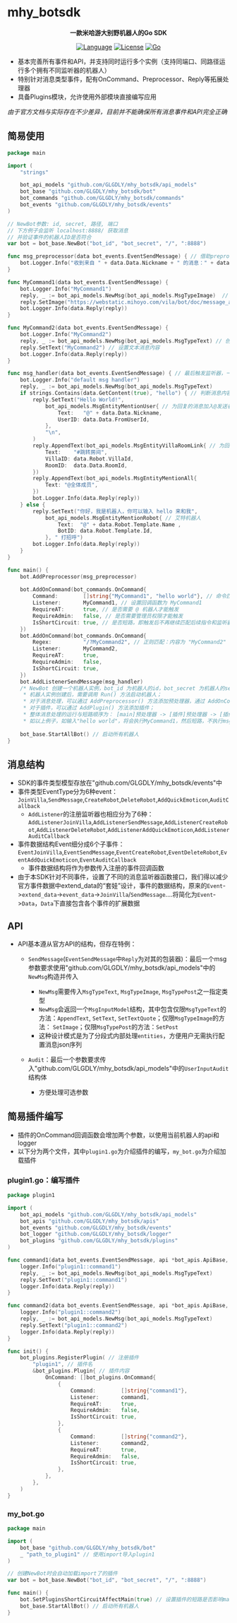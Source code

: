 # mhy_botsdk

<div align="center">

**一款米哈游大别野机器人的Go SDK**

[![Language](https://img.shields.io/badge/language-go-green.svg?style=plastic)](https://go.dev/)
[![License](https://img.shields.io/badge/license-MIT-orange.svg?style=plastic)](https://github.com/GLGDLY/mhy_botsdk/blob/master/LICENSE)
[![Go](https://img.shields.io/github/v/tag/GLGDLY/mhy_botsdk.svg?style=plastic)](https://pkg.go.dev/github.com/GLGDLY/mhy_botsdk)

</div>

- 基本完善所有事件和API，并支持同时运行多个实例（支持同端口、同路径运行多个拥有不同监听器的机器人）
- 特别针对消息类型事件，配有OnCommand、Preprocessor、Reply等拓展处理器
- 具备Plugins模块，允许使用外部模块直接编写应用

*由于官方文档与实际存在不少差异，目前并不能确保所有消息事件和API完全正确*

## 简易使用

```go
package main

import (
    "strings"

    bot_api_models "github.com/GLGDLY/mhy_botsdk/api_models"
    bot_base "github.com/GLGDLY/mhy_botsdk/bot"
    bot_commands "github.com/GLGDLY/mhy_botsdk/commands"
    bot_events "github.com/GLGDLY/mhy_botsdk/events"
)

// NewBot参数: id, secret, 路径, 端口
// 下方例子会监听 localhost:8888/ 获取消息
// 并验证事件的机器人ID是否符合
var bot = bot_base.NewBot("bot_id", "bot_secret", "/", ":8888")

func msg_preprocessor(data bot_events.EventSendMessage) { // 借助preprocessor为所有消息记录log
    bot.Logger.Info("收到来自 " + data.Data.Nickname + " 的消息：" + data.GetContent(true))
}

func MyCommand1(data bot_events.EventSendMessage) {
    bot.Logger.Info("MyCommand1")
    reply, _ := bot_api_models.NewMsg(bot_api_models.MsgTypeImage)  // 创建图片类型的消息体
    reply.SetImage("https://webstatic.mihoyo.com/vila/bot/doc/message_api/img/text_case.jpg", 1080, 310, 46000) // 设置图片消息内容
    bot.Logger.Info(data.Reply(reply))
}

func MyCommand2(data bot_events.EventSendMessage) {
    bot.Logger.Info("MyCommand2")
    reply, _ := bot_api_models.NewMsg(bot_api_models.MsgTypeText) // 创建文本类型的消息体
    reply.SetText("MyCommand2") // 设置文本消息内容
    bot.Logger.Info(data.Reply(reply))
}

func msg_handler(data bot_events.EventSendMessage) { // 最后触发监听器，一般用于确保任何消息都有回复
    bot.Logger.Info("default msg handler")
    reply, _ := bot_api_models.NewMsg(bot_api_models.MsgTypeText)
    if strings.Contains(data.GetContent(true), "hello") { // 判断消息内容是否包含 "hello"
        reply.SetText("Hello World!",
            bot_api_models.MsgEntityMentionUser{ // 为回复的消息加入@发送者的消息
                Text:   "@" + data.Data.Nickname,
                UserID: data.Data.FromUserId,
            },
            "\n",
        )
        reply.AppendText(bot_api_models.MsgEntityVillaRoomLink{ // 为回复的消息加入大别野房间链接
            Text:    "#跳转房间",
            VillaID: data.Robot.VillaId,
            RoomID:  data.Data.RoomId,
        })
        reply.AppendText(bot_api_models.MsgEntityMentionAll{
            Text: "@全体成员",
        })
        bot.Logger.Info(data.Reply(reply))
    } else {
        reply.SetText("你好，我是机器人，你可以输入 hello 来和我",
            bot_api_models.MsgEntityMentionRobot{ // 艾特机器人
                Text:  "@" + data.Robot.Template.Name ,
                BotID: data.Robot.Template.Id,
            }, " 打招呼")
        bot.Logger.Info(data.Reply(reply))
    }
}

func main() {
    bot.AddPreprocessor(msg_preprocessor)
    
    bot.AddOnCommand(bot_commands.OnCommand{
        Command:        []string{"MyCommand1", "hello world"}, // 命令匹配：包含 "MyCommand1" 或 "hello world" 的消息
        Listener:       MyCommand1, // 设置回调函数为 MyCommand1
        RequireAT:      true, // 是否需要 @ 机器人才能触发
        RequireAdmin:   false, // 是否需要管理员权限才能触发
        IsShortCircuit: true, // 是否短路，即触发后不再继续匹配后续指令和监听器
    })
    bot.AddOnCommand(bot_commands.OnCommand{
        Regex:          "/?MyCommand2", // 正则匹配：内容为 "MyCommand2" 或 "/MyCommand2" 的消息
        Listener:       MyCommand2,
        RequireAT:      true,
        RequireAdmin:   false,
        IsShortCircuit: true,
    })
    bot.AddListenerSendMessage(msg_handler)
    /* NewBot 创建一个机器人实例，bot_id 为机器人的id，bot_secret 为机器人的secret，path 为接收事件的路径（如"/"），addr 为接收事件的地址（如":8888"）；
     * 机器人实例创建后，需要调用 Run() 方法启动机器人；
     * 对于消息处理，可以通过 AddPreprocessor() 方法添加预处理器，通过 AddOnCommand() 方法添加命令处理器，通过 AddListener() 方法添加事件监听器；
     * 对于插件，可以通过 AddPlugin() 方法添加插件；
     * 整体消息处理的运行与短路顺序为： [main]预处理器 -> [插件]预处理器 -> [插件]令处理器 -> [main]命令处理器 -> [main]事件监听器；
     * 如以上例子，如输入"hello world"，将会执行MyCommand1，然后短路，不执行msg_handler的"hello"指令；而如果输入"hello 123"，则会执行msg_handler的"hello"指令 */
    
    bot_base.StartAllBot() // 启动所有机器人
}
```

## 消息结构

- SDK的事件类型模型存放在"github.com/GLGDLY/mhy_botsdk/events"中
- 事件类型EventType分为6种event：`JoinVilla`,`SendMessage`,`CreateRobot`,`DeleteRobot`,`AddQuickEmoticon`,`AuditCallback`
  - `AddListener`的注册监听器也相应分为了6种：`AddListenerJoinVilla`,`AddListenerSendMessage`,`AddListenerCreateRobot`,`AddListenerDeleteRobot`,`AddListenerAddQuickEmoticon`,`AddListenerAuditCallback`
- 事件数据结构Event细分成6个子事件：`EventJoinVilla`,`EventSendMessage`,`EventCreateRobot`,`EventDeleteRobot`,`EventAddQuickEmoticon`,`EventAuditCallback`
  - 事件数据结构将作为参数传入注册的事件回调函数
- 由于本SDK针对不同事件，设置了不同的消息监听器函数接口，我们得以减少官方事件数据中extend_data的“套娃”设计，事件的数据结构，原来的`Event`->`extend_data`->`event_data`->`JoinVilla`/`SendMessage`....将简化为`Event`->`Data`，`Data`下直接包含各个事件的扩展数据

## API

- API基本遵从官方API的结构，但存在特例：
  - `SendMessage`(`EventSendMessage`中`Reply`为对其的包装器)：最后一个msg参数要求使用"github.com/GLGDLY/mhy_botsdk/api_models"中的`NewMsg`构造并传入
    - `NewMsg`需要传入`MsgTypeText`, `MsgTypeImage`, `MsgTypePost`之一指定类型
    - `NewMsg`会返回一个`MsgInputModel`结构，其中包含仅限`MsgTypeText`的方法：`AppendText`, `SetText`, `SetTextQuote`；仅限`MsgTypeImage`的方法： `SetImage`；仅限`MsgTypePost`的方法：`SetPost`
    - 这种设计模式是为了分段式内部处理`entities`，方便用户无需执行配置消息json序列

  - `Audit`：最后一个参数要求传入"github.com/GLGDLY/mhy_botsdk/api_models"中的`UserInputAudit`结构体
    - 方便处理可选参数

## 简易插件编写

- 插件的OnCommand回调函数会增加两个参数，以使用当前机器人的api和logger
- 以下分为两个文件，其中`plugin1.go`为介绍插件的编写，`my_bot.go`为介绍加载插件

### plugin1.go：编写插件

```go
package plugin1

import (
    bot_api_models "github.com/GLGDLY/mhy_botsdk/api_models"
    bot_apis "github.com/GLGDLY/mhy_botsdk/apis"
    bot_events "github.com/GLGDLY/mhy_botsdk/events"
    bot_logger "github.com/GLGDLY/mhy_botsdk/logger"
    bot_plugins "github.com/GLGDLY/mhy_botsdk/plugins"
)

func command1(data bot_events.EventSendMessage, api *bot_apis.ApiBase, logger bot_logger.LoggerInterface) {
    logger.Info("plugin1::command1")
    reply, _ := bot_api_models.NewMsg(bot_api_models.MsgTypeText)
    reply.SetText("plugin1::command1")
    logger.Info(data.Reply(reply))
}

func command2(data bot_events.EventSendMessage, api *bot_apis.ApiBase, logger bot_logger.LoggerInterface) {
    logger.Info("plugin1::command2")
    reply, _ := bot_api_models.NewMsg(bot_api_models.MsgTypeText)
    reply.SetText("plugin1::command2")
    logger.Info(data.Reply(reply))
}

func init() {
    bot_plugins.RegisterPlugin( // 注册插件
        "plugin1", // 插件名
        &bot_plugins.Plugin{ // 插件内容
            OnCommand: []bot_plugins.OnCommand{
                {
                    Command:        []string{"command1"},
                    Listener:       command1,
                    RequireAT:      true,
                    RequireAdmin:   false,
                    IsShortCircuit: true,
                },
                {
                    Command:        []string{"command2"},
                    Listener:       command2,
                    RequireAT:      true,
                    RequireAdmin:   false,
                    IsShortCircuit: true,
                },
            },
        },
    )
}
```

### my_bot.go

```go
package main

import (
    bot_base "github.com/GLGDLY/mhy_botsdk/bot"
    _ "path_to_plugin1" // 使用import导入plugin1
)

// 创建NewBot时会自动加载import了的插件
var bot = bot_base.NewBot("bot_id", "bot_secret", "/", ":8888")

func main() {
    bot.SetPluginsShortCircuitAffectMain(true) // 设置插件的短路是否影响main中注册的指令和消息处理器
    bot_base.StartAllBot() // 启动所有机器人
}
```

